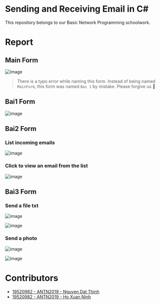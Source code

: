 # Sending and Receiving Email in C#
This repository belongs to our Basic Network Programming schoolwork.  

# Report
## Main Form
![image](https://user-images.githubusercontent.com/31529599/119470570-af4e5580-bd72-11eb-944d-012cc792f0e2.png)  
> There is a typo error while naming this form. Instead of being named `MainForm`, this form was named `Bai 1` by mistake. Please forgive us 🙏  

## Bai1 Form
![image](https://user-images.githubusercontent.com/31529599/119469797-e5d7a080-bd71-11eb-9fd7-6d718de03003.png)  

## Bai2 Form
### List incoming emails
![image](https://user-images.githubusercontent.com/31529599/119469964-0dc70400-bd72-11eb-9366-a2cb6461f696.png)  


### Click to view an email from the list
![image](https://user-images.githubusercontent.com/31529599/119469924-03a50580-bd72-11eb-9d9b-aa621206e4fe.png)  

## Bai3 Form
### Send a file txt

![image](https://user-images.githubusercontent.com/31529599/119467565-d35c6780-bd6f-11eb-9ed6-b211f4183788.png)  

![image](https://user-images.githubusercontent.com/31529599/119467650-eb33eb80-bd6f-11eb-8cfe-a690c183c9a8.png)  


### Send a photo

![image](https://user-images.githubusercontent.com/31529599/119467993-3ea63980-bd70-11eb-92c8-ee7ed73f4a77.png)  

![image](https://user-images.githubusercontent.com/31529599/119470111-3222e080-bd72-11eb-8355-b4c0dc961e95.png)  


# Contributors
- [19520982 - ANTN2019 - Nguyen Dat Thinh](https://github.com/datthinh1801)
- [19520982 - ANTN2019 - Ho Xuan Ninh](https://github.com/xuanninh1412)


